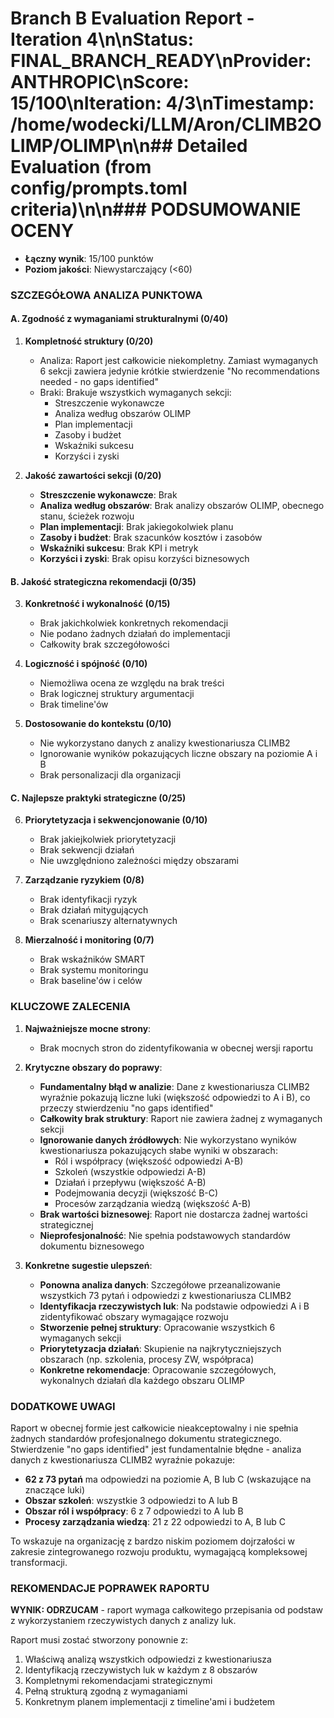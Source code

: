 # Branch B Evaluation Report - Iteration 4\n\n**Status**: FINAL_BRANCH_READY\n**Provider**: ANTHROPIC\n**Score**: 15/100\n**Iteration**: 4/3\n**Timestamp**: /home/wodecki/LLM/Aron/CLIMB2OLIMP/OLIMP\n\n## Detailed Evaluation (from config/prompts.toml criteria)\n\n### PODSUMOWANIE OCENY
- **Łączny wynik**: 15/100 punktów
- **Poziom jakości**: Niewystarczający (<60)

### SZCZEGÓŁOWA ANALIZA PUNKTOWA

#### A. Zgodność z wymaganiami strukturalnymi (0/40)

1. **Kompletność struktury (0/20)**
   - Analiza: Raport jest całkowicie niekompletny. Zamiast wymaganych 6 sekcji zawiera jedynie krótkie stwierdzenie "No recommendations needed - no gaps identified"
   - Braki: Brakuje wszystkich wymaganych sekcji:
     - Streszczenie wykonawcze
     - Analiza według obszarów OLIMP
     - Plan implementacji
     - Zasoby i budżet
     - Wskaźniki sukcesu
     - Korzyści i zyski

2. **Jakość zawartości sekcji (0/20)**
   - **Streszczenie wykonawcze**: Brak
   - **Analiza według obszarów**: Brak analizy obszarów OLIMP, obecnego stanu, ścieżek rozwoju
   - **Plan implementacji**: Brak jakiegokolwiek planu
   - **Zasoby i budżet**: Brak szacunków kosztów i zasobów
   - **Wskaźniki sukcesu**: Brak KPI i metryk
   - **Korzyści i zyski**: Brak opisu korzyści biznesowych

#### B. Jakość strategiczna rekomendacji (0/35)

3. **Konkretność i wykonalność (0/15)**
   - Brak jakichkolwiek konkretnych rekomendacji
   - Nie podano żadnych działań do implementacji
   - Całkowity brak szczegółowości

4. **Logiczność i spójność (0/10)**
   - Niemożliwa ocena ze względu na brak treści
   - Brak logicznej struktury argumentacji
   - Brak timeline'ów

5. **Dostosowanie do kontekstu (0/10)**
   - Nie wykorzystano danych z analizy kwestionariusza CLIMB2
   - Ignorowanie wyników pokazujących liczne obszary na poziomie A i B
   - Brak personalizacji dla organizacji

#### C. Najlepsze praktyki strategiczne (0/25)

6. **Priorytetyzacja i sekwencjonowanie (0/10)**
   - Brak jakiejkolwiek priorytetyzacji
   - Brak sekwencji działań
   - Nie uwzględniono zależności między obszarami

7. **Zarządzanie ryzykiem (0/8)**
   - Brak identyfikacji ryzyk
   - Brak działań mitygujących
   - Brak scenariuszy alternatywnych

8. **Mierzalność i monitoring (0/7)**
   - Brak wskaźników SMART
   - Brak systemu monitoringu
   - Brak baseline'ów i celów

### KLUCZOWE ZALECENIA

1. **Najważniejsze mocne strony**:
   - Brak mocnych stron do zidentyfikowania w obecnej wersji raportu

2. **Krytyczne obszary do poprawy**:
   - **Fundamentalny błąd w analizie**: Dane z kwestionariusza CLIMB2 wyraźnie pokazują liczne luki (większość odpowiedzi to A i B), co przeczy stwierdzeniu "no gaps identified"
   - **Całkowity brak struktury**: Raport nie zawiera żadnej z wymaganych sekcji
   - **Ignorowanie danych źródłowych**: Nie wykorzystano wyników kwestionariusza pokazujących słabe wyniki w obszarach:
     - Ról i współpracy (większość odpowiedzi A-B)
     - Szkoleń (wszystkie odpowiedzi A-B)
     - Działań i przepływu (większość A-B)
     - Podejmowania decyzji (większość B-C)
     - Procesów zarządzania wiedzą (większość A-B)
   - **Brak wartości biznesowej**: Raport nie dostarcza żadnej wartości strategicznej
   - **Nieprofesjonalność**: Nie spełnia podstawowych standardów dokumentu biznesowego

3. **Konkretne sugestie ulepszeń**:
   - **Ponowna analiza danych**: Szczegółowe przeanalizowanie wszystkich 73 pytań i odpowiedzi z kwestionariusza CLIMB2
   - **Identyfikacja rzeczywistych luk**: Na podstawie odpowiedzi A i B zidentyfikować obszary wymagające rozwoju
   - **Stworzenie pełnej struktury**: Opracowanie wszystkich 6 wymaganych sekcji
   - **Priorytetyzacja działań**: Skupienie na najkrytyczniejszych obszarach (np. szkolenia, procesy ZW, współpraca)
   - **Konkretne rekomendacje**: Opracowanie szczegółowych, wykonalnych działań dla każdego obszaru OLIMP

### DODATKOWE UWAGI

Raport w obecnej formie jest całkowicie nieakceptowalny i nie spełnia żadnych standardów profesjonalnego dokumentu strategicznego. Stwierdzenie "no gaps identified" jest fundamentalnie błędne - analiza danych z kwestionariusza CLIMB2 wyraźnie pokazuje:

- **62 z 73 pytań** ma odpowiedzi na poziomie A, B lub C (wskazujące na znaczące luki)
- **Obszar szkoleń**: wszystkie 3 odpowiedzi to A lub B
- **Obszar ról i współpracy**: 6 z 7 odpowiedzi to A lub B
- **Procesy zarządzania wiedzą**: 21 z 22 odpowiedzi to A, B lub C

To wskazuje na organizację z bardzo niskim poziomem dojrzałości w zakresie zintegrowanego rozwoju produktu, wymagającą kompleksowej transformacji.

### REKOMENDACJE POPRAWEK RAPORTU

**WYNIK: ODRZUCAM** - raport wymaga całkowitego przepisania od podstaw z wykorzystaniem rzeczywistych danych z analizy luk.

Raport musi zostać stworzony ponownie z:
1. Właściwą analizą wszystkich odpowiedzi z kwestionariusza
2. Identyfikacją rzeczywistych luk w każdym z 8 obszarów
3. Kompletnymi rekomendacjami strategicznymi
4. Pełną strukturą zgodną z wymaganiami
5. Konkretnym planem implementacji z timeline'ami i budżetem